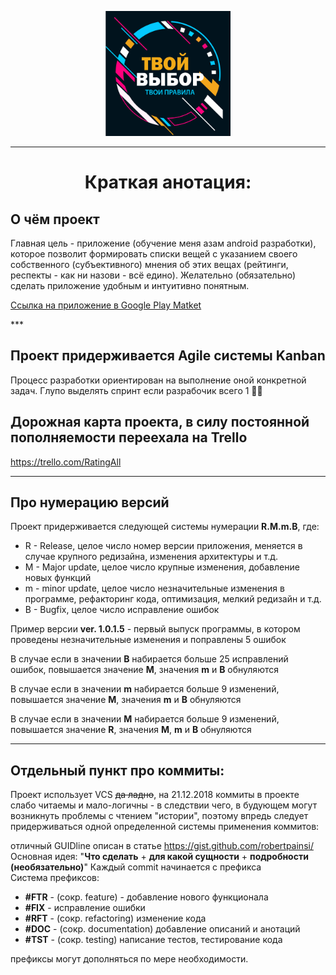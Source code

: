 <p align="center"><img src=".gitimage/logo_frame_text.png" height="200" width="200"></p>

---

<h1 align=center>Краткая анотация:</h1>

<h2>О чём проект</h2>

<p>Главная цель - приложение (обучение меня азам android разработки), которое позволит 
формировать списки вещей с указанием своего собственного (субъективного) мнения об этих вещах 
(рейтинги, респекты - как ни назови - всё едино). Желательно (обязательно) сделать приложение 
удобным и интуитивно понятным. </p>
<p><a href='https://play.google.com/store/apps/details?id=com.dogvscat.retingall'>Ссылка на приложение в Google Play Matket</a></p>
***
<h2>Проект придерживается Agile системы Kanban</h2>
<p>Процесс разработки ориентирован на выполнение оной конкретной задач. Глупо выделять спринт если разрабочик всего 1 🤷‍♂️</p>
<h2>Дорожная карта проекта, в силу постоянной пополняемости переехала на Trello</h2>
<p><a href="https://trello.com/b/Kwll6VHA">https://trello.com/RatingAll</a></p>

***

<h2>Про нумерацию версий</h2>

<div>Проект придерживается следующей системы нумерации <b>R.M.m.B</b>, где:</div>
<ul>
  <li>R - Release, целое число номер версии приложения, меняется в случае крупного редизайна, изменения архитектуры и т.д.</li>
  <li>M - Major update, целое число крупные изменения, добавление новых функций</li>
  <li>m - minor update, целое число незначительные изменения в программе, рефакторинг кода, оптимизация, мелкий редизайн и т.д.</li>
  <li>B - Bugfix, целое число исправление ошибок</li>
</ul>
<div>Пример версии <b>ver. 1.0.1.5</b> - первый выпуск программы, в котором проведены незначительные изменения и поправлены 5 ошибок</div>
<p>В случае если в значении <b>B</b> набирается больше 25 исправлений ошибок, повышается значение <b>M</b>, значения <b>m</b> и <b>B</b> обнуляются</p>
<p>В случае если в значении <b>m</b> набирается больше 9 изменений, повышается значение <b>M</b>, значения <b>m</b> и <b>B</b> обнуляются</p>
<p>В случае если в значении <b>M</b> набирается больше 9 изменений, повышается значение <b>R</b>, значения <b>M</b>, <b>m</b> и <b>B</b> обнуляются</p>

***

<h2>  Отдельный пункт про коммиты:  </h2>

<p>Проект использует VCS <s>да ладно</s>, на 21.12.2018 коммиты в проекте слабо читаемы и мало-логичны
- в следствии чего, в будующем могут возникнуть проблемы с чтением "истории", поэтому впредь
следует придерживаться одной определенной системы применения коммитов:</p>
отличный GUIDline описан в статье <a href="https://gist.github.com/robertpainsi/b632364184e70900af4ab688decf6f53">https://gist.github.com/robertpainsi/</a>
Основная идея: "<b>Что сделать</b> + <b>для какой сущности</b> + <b>подробности (необязательно)</b>"
Каждый commit начинается с префикса
<div>Система префиксов:
<ul>
<li><b>#FTR</b> - (сокр. feature) - добавление нового функционала</li>
<li><b>#FIX</b> - исправление ошибки</li>
<li><b>#RFT</b> - (сокр. refactoring) изменение кода</li>
<li><b>#DOC</b> - (сокр. documentation) добавление описаний и анотаций</li>
<li><b>#TST</b> - (сокр. testing) написание тестов, тестирование кода</li>
</ul>

префиксы могут дополняться по мере необходимости.
</div>
